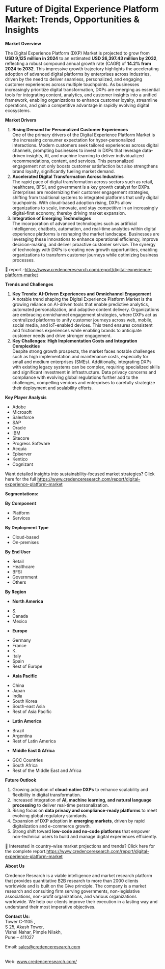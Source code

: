 # Future of Digital Experience Platform Market: Trends, Opportunities & Insights


<p><strong>Market Overview</strong></p>
<p>The Digital Experience Platform (DXP) Market is projected to grow from <strong>USD 9,125 million in 2024</strong> to an estimated <strong>USD 26,397.43 million by 2032</strong>, reflecting a robust compound annual growth rate (CAGR) of <strong>14.2% from 2024 to 2032</strong>. This impressive growth trajectory highlights the accelerating adoption of advanced digital platforms by enterprises across industries, driven by the need to deliver seamless, personalized, and engaging customer experiences across multiple touchpoints. As businesses increasingly prioritize digital transformation, DXPs are emerging as essential tools for integrating content, analytics, and customer insights into a unified framework, enabling organizations to enhance customer loyalty, streamline operations, and gain a competitive advantage in rapidly evolving digital ecosystems.</p>
<p><strong>Market Drivers</strong></p>
<ol>
<li><strong> Rising Demand for Personalized Customer Experiences</strong><br /> One of the primary drivers of the Digital Experience Platform Market is the increasing consumer expectation for hyper-personalized interactions. Modern customers seek tailored experiences across digital channels, prompting businesses to invest in DXPs that leverage data-driven insights, AI, and machine learning to deliver individualized recommendations, content, and services. This personalized engagement not only boosts customer satisfaction but also strengthens brand loyalty, significantly fueling market demand.</li>
<li><strong> Accelerated Digital Transformation Across Industries</strong><br /> The rapid pace of digital transformation across sectors such as retail, healthcare, BFSI, and government is a key growth catalyst for DXPs. Enterprises are modernizing their customer engagement strategies, shifting from traditional systems to integrated platforms that unify digital touchpoints. With cloud-based adoption rising, DXPs allow organizations to scale, innovate, and stay competitive in an increasingly digital-first economy, thereby driving market expansion.</li>
<li><strong> Integration of Emerging Technologies</strong><br /> The incorporation of advanced technologies such as artificial intelligence, chatbots, automation, and real-time analytics within digital experience platforms is reshaping the market landscape. Businesses are leveraging these innovations to enhance operational efficiency, improve decision-making, and deliver proactive customer service. The synergy of technology with DXPs is creating new growth opportunities, enabling organizations to transform customer journeys while optimizing business processes.</li>
</ol>
<p>📌 report.-<a href="https://www.credenceresearch.com/report/digital-experience-platform-market?utm_source=chatgpt.com">https://www.credenceresearch.com/report/digital-experience-platform-market</a></p>
<p><strong>Trends and Challenges</strong></p>
<ol>
<li><strong> Key Trends: AI-Driven Experiences and Omnichannel Engagement</strong><br /> A notable trend shaping the Digital Experience Platform Market is the growing reliance on AI-driven tools that enable predictive analytics, automated personalization, and adaptive content delivery. Organizations are embracing omnichannel engagement strategies, where DXPs act as centralized platforms to unify customer journeys across web, mobile, social media, and IoT-enabled devices. This trend ensures consistent and frictionless experiences while enabling brands to anticipate customer needs and drive stronger engagement.</li>
<li><strong> Key Challenges: High Implementation Costs and Integration Complexities</strong><br /> Despite strong growth prospects, the market faces notable challenges such as high implementation and maintenance costs, especially for small and medium enterprises (SMEs). Additionally, integrating DXPs with existing legacy systems can be complex, requiring specialized skills and significant investment in infrastructure. Data privacy concerns and compliance with evolving global regulations further add to the challenges, compelling vendors and enterprises to carefully strategize their deployment and scalability efforts.</li>
</ol>
<p><strong>Key Player Analysis</strong></p>
<ul>
<li>Adobe</li>
<li>Microsoft</li>
<li>Salesforce</li>
<li>SAP</li>
<li>Oracle</li>
<li>IBM</li>
<li>Sitecore</li>
<li>Progress Software</li>
<li>Acquia</li>
<li>Episerver</li>
<li>Kentico</li>
<li>Cognizant</li>
</ul>
<p>Want detailed insights into sustainability-focused market strategies? Click here for the full <a href="https://www.credenceresearch.com/report/digital-experience-platform-market?utm_source=chatgpt.com">https://www.credenceresearch.com/report/digital-experience-platform-market</a></p>
<p><strong>Segmentations:</strong></p>
<p><strong>By Component</strong></p>
<ul>
<li>Platform</li>
<li>Services</li>
</ul>
<p><strong>By Deployment Type</strong></p>
<ul>
<li>Cloud-based</li>
<li>On-premises</li>
</ul>
<p><strong>By End User</strong></p>
<ul>
<li>Retail</li>
<li>Healthcare</li>
<li>BFSI</li>
<li>Government</li>
<li>Others</li>
</ul>
<p><strong>By Region</strong></p>
<ul>
<li><strong>North America</strong></li>
</ul>
<ul>
<li>S.</li>
<li>Canada</li>
<li>Mexico</li>
</ul>
<ul>
<li><strong>Europe</strong></li>
</ul>
<ul>
<li>Germany</li>
<li>France</li>
<li>K.</li>
<li>Italy</li>
<li>Spain</li>
<li>Rest of Europe</li>
</ul>
<ul>
<li><strong>Asia Pacific</strong></li>
</ul>
<ul>
<li>China</li>
<li>Japan</li>
<li>India</li>
<li>South Korea</li>
<li>South-east Asia</li>
<li>Rest of Asia Pacific</li>
</ul>
<ul>
<li><strong>Latin America</strong></li>
</ul>
<ul>
<li>Brazil</li>
<li>Argentina</li>
<li>Rest of Latin America</li>
</ul>
<ul>
<li><strong>Middle East &amp; Africa</strong></li>
</ul>
<ul>
<li>GCC Countries</li>
<li>South Africa</li>
<li>Rest of the Middle East and Africa</li>
</ul>
<p><strong>Future Outlook</strong></p>
<ol>
<li>Growing adoption of <strong>cloud-native DXPs</strong> to enhance scalability and flexibility in digital transformation.</li>
<li>Increased integration of <strong>AI, machine learning, and natural language processing</strong> to deliver real-time personalization.</li>
<li>Rising focus on <strong>data privacy and compliance-ready platforms</strong> to meet evolving global regulatory standards.</li>
<li>Expansion of DXP adoption in <strong>emerging markets</strong>, driven by rapid digitalization and e-commerce growth.</li>
<li>Strong shift toward <strong>low-code and no-code platforms</strong> that empower non-technical users to build and manage digital experiences efficiently.</li>
</ol>
<p>📌 Interested in country-wise market projections and trends? Click here for the complete report.<a href="https://www.credenceresearch.com/report/digital-experience-platform-market?utm_source=chatgpt.com">https://www.credenceresearch.com/report/digital-experience-platform-market</a></p>
<p><strong>About Us</strong></p>
<p>Credence Research is a viable intelligence and market research platform that provides quantitative B2B research to more than 2000 clients worldwide and is built on the Give principle. The company is a market research and consulting firm serving governments, non-legislative associations, non-profit organizations, and various organizations worldwide. We help our clients improve their execution in a lasting way and understand their most imperative objectives.</p>
<p><strong>Contact Us:</strong><br /> Tower C-1105 ,<br /> S 25, Akash Tower,<br /> Vishal Nahar, Pimple Nilakh,<br /> Pune &ndash; 411027</p>
<p>Email: <a href="mailto:sales@credenceresearch.com">sales@credenceresearch.com</a></p>
<p><br /> Web: <a href="http://www.credenceresearch.com/?utm_source=chatgpt.com">www.credenceresearch.com/</a></p>
